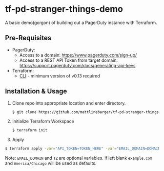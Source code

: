 # tf-pd-stranger-things-demo
A basic demo(gorgon) of building out a PagerDuty instance with Terraform.

## Pre-Requisites
- PagerDuty:
  - Access to a domain: https://www.pagerduty.com/sign-up/
  - Access to a REST API Token from target domain: https://support.pagerduty.com/docs/generating-api-keys
- Terraform:
  - [CLI](https://learn.hashicorp.com/terraform/getting-started/install) - minimum version of v0.13 required

## Installation & Usage
1. Clone repo into appropriate location and enter directory.

    ```bash
    $ git clone https://github.com/mattlinebarger/tf-pd-stranger-things-demo.git
    ```

2. Initialize Terraform Workspace

    ```bash
    $ terraform init
    ```

3. Apply

```bash
$ terraform apply -var="API_TOKEN=TOKEN_HERE" -var="EMAIL_DOMAIN=DOMAIN_HERE" -var="TZ=TIMEZONE_HERE"
```

Note: `EMAIL_DOMAIN` and `TZ` are optional variables. If left blank `example.com` and `America/Chicago` will be used as defaults.
